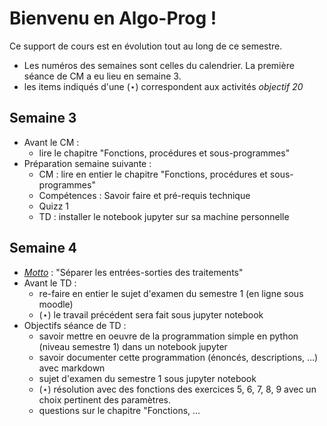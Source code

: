 <!-- #region -->
# Bienvenu en Algo-Prog !

Ce support de cours est en évolution tout au long de ce semestre.

- Les numéros des semaines sont celles du calendrier. 
La première séance de CM a eu lieu en semaine 3.
- les items indiqués d'une ($\star$) correspondent aux activités _objectif 20_
 
## Semaine 3 

- Avant le CM : 
    - lire le chapitre "Fonctions, procédures et sous-programmes"
- Préparation semaine suivante :
    - CM : lire en entier le chapitre "Fonctions, procédures et sous-programmes"
    - Compétences : Savoir faire et pré-requis technique
    - Quizz 1
    - TD : installer le notebook jupyter sur sa machine personnelle

## Semaine 4 

- [_Motto_](https://www.linguee.fr/anglais-francais/traduction/motto.html) : "Séparer les entrées-sorties des traitements"
- Avant le TD :
    - re-faire en entier le sujet d'examen du semestre 1 (en ligne sous moodle)
    - ($\star$) le travail précédent sera fait sous jupyter notebook 
- Objectifs séance de TD :
    - savoir mettre en oeuvre de la programmation simple en python (niveau semestre 1) dans un notebook jupyter
    - savoir documenter cette programmation (énoncés, descriptions, …) avec markdown
    - sujet d'examen du semestre 1 sous jupyter notebook 
    - ($\star$)  résolution avec des fonctions des exercices 5, 6, 7, 8, 9 avec un choix pertinent des paramètres.
    - questions sur le chapitre "Fonctions, ...

<!-- #endregion -->
